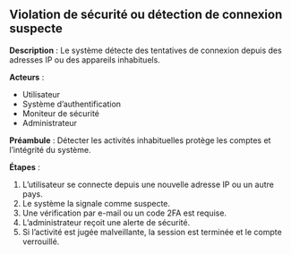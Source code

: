 ## Violation de sécurité ou détection de connexion suspecte

**Description** :
Le système détecte des tentatives de connexion depuis des adresses IP ou des appareils inhabituels.

**Acteurs** :

* Utilisateur
* Système d’authentification
* Moniteur de sécurité
* Administrateur

**Préambule** :
Détecter les activités inhabituelles protège les comptes et l’intégrité du système.

**Étapes** :

1. L’utilisateur se connecte depuis une nouvelle adresse IP ou un autre pays.
2. Le système la signale comme suspecte.
3. Une vérification par e-mail ou un code 2FA est requise.
4. L’administrateur reçoit une alerte de sécurité.
5. Si l’activité est jugée malveillante, la session est terminée et le compte verrouillé.

